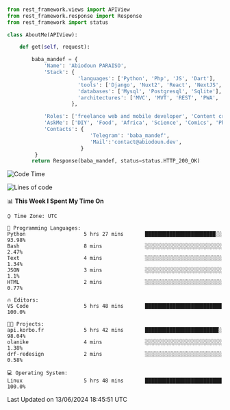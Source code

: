 ###
```python
from rest_framework.views import APIView
from rest_framework.response import Response
from rest_framework import status

class AboutMe(APIView):

    def get(self, request):

        baba_mandef = {
            'Name': 'Abiodoun PARAISO',
            'Stack': {
                       'languages': ['Python', 'Php', 'JS', 'Dart'],
                       'tools': ['Django', 'Nuxt2', 'React', 'NextJS', 'Flutter'],
                       'databases': ['Mysql', 'Postgresql', 'Sqlite'],
                       'architectures': ['MVC', 'MVT', 'REST', 'PWA', 'SPA', 'MicroServices']
                     },

            'Roles': ['freelance web and mobile developer', 'Content creator', 'Teacher', 'Mentor'],
            'AskMe': ['DIY', 'Food', 'Africa', 'Science', 'Comics', 'Photography', 'Tech', 'Programming', 'Mechatronics'],
            'Contacts': {
                           'Telegram': 'baba_mandef',
                           'Mail':'contact@abiodoun.dev',
                        }
         }
        return Response(baba_mandef, status=status.HTTP_200_OK)

```                    

<!--START_SECTION:waka-->
![Code Time](http://img.shields.io/badge/Code%20Time-1%2C079%20hrs%2030%20mins-blue)

![Lines of code](https://img.shields.io/badge/From%20Hello%20World%20I%27ve%20Written-420%20Thousand%20lines%20of%20code-blue)

📊 **This Week I Spent My Time On** 

```text
⌚︎ Time Zone: UTC

💬 Programming Languages: 
Python                   5 hrs 27 mins       ███████████████████████░░   93.98% 
Bash                     8 mins              ░░░░░░░░░░░░░░░░░░░░░░░░░   2.47% 
Text                     4 mins              ░░░░░░░░░░░░░░░░░░░░░░░░░   1.34% 
JSON                     3 mins              ░░░░░░░░░░░░░░░░░░░░░░░░░   1.1% 
HTML                     2 mins              ░░░░░░░░░░░░░░░░░░░░░░░░░   0.77%

🔥 Editors: 
VS Code                  5 hrs 48 mins       █████████████████████████   100.0%

🐱‍💻 Projects: 
api.korbo.fr             5 hrs 42 mins       ████████████████████████░   98.04% 
olanike                  4 mins              ░░░░░░░░░░░░░░░░░░░░░░░░░   1.38% 
drf-redesign             2 mins              ░░░░░░░░░░░░░░░░░░░░░░░░░   0.58%

💻 Operating System: 
Linux                    5 hrs 48 mins       █████████████████████████   100.0%

```


 Last Updated on 13/06/2024 18:45:51 UTC
<!--END_SECTION:waka-->
